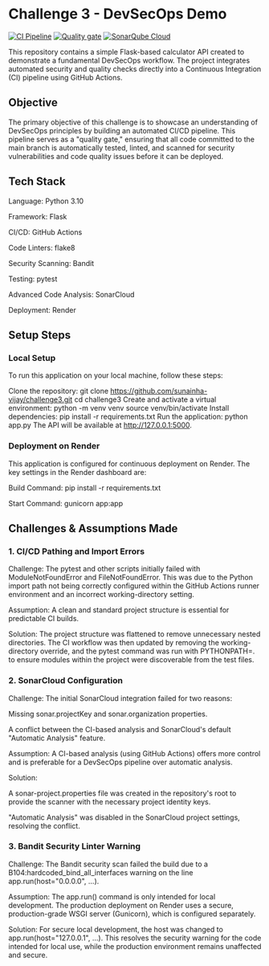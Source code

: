 

# Challenge 3 - DevSecOps Demo

[![CI Pipeline](https://github.com/sunainha-vijay/challenge3/actions/workflows/ci.yml/badge.svg)](https://github.com/sunainha-vijay/challenge3/actions/workflows/ci.yml)
[![Quality gate](https://sonarcloud.io/api/project_badges/quality_gate?project=sunainha-vijay_challenge3)](https://sonarcloud.io/summary/new_code?id=sunainha-vijay_challenge3)
[![SonarQube Cloud](https://sonarcloud.io/images/project_badges/sonarcloud-dark.svg)](https://sonarcloud.io/summary/new_code?id=sunainha-vijay_challenge3)

This repository contains a simple Flask-based calculator API created to demonstrate a fundamental DevSecOps workflow. The project integrates automated security and quality checks directly into a Continuous Integration (CI) pipeline using GitHub Actions.

## Objective
The primary objective of this challenge is to showcase an understanding of DevSecOps principles by building an automated CI/CD pipeline. This pipeline serves as a "quality gate," ensuring that all code committed to the main branch is automatically tested, linted, and scanned for security vulnerabilities and code quality issues before it can be deployed.

## Tech Stack
Language: Python 3.10

Framework: Flask

CI/CD: GitHub Actions

Code Linters: flake8

Security Scanning: Bandit

Testing: pytest

Advanced Code Analysis: SonarCloud

Deployment: Render

## Setup Steps
### Local Setup
To run this application on your local machine, follow these steps:

Clone the repository:
git clone https://github.com/sunainha-vijay/challenge3.git
cd challenge3
Create and activate a virtual environment:
python -m venv venv
source venv/bin/activate
Install dependencies:
pip install -r requirements.txt
Run the application:
python app.py
The API will be available at http://127.0.0.1:5000.

### Deployment on Render
This application is configured for continuous deployment on Render. The key settings in the Render dashboard are:

Build Command: pip install -r requirements.txt

Start Command: gunicorn app:app

## Challenges & Assumptions Made
### 1. CI/CD Pathing and Import Errors
Challenge: The pytest and other scripts initially failed with ModuleNotFoundError and FileNotFoundError. This was due to the Python import path not being correctly configured within the GitHub Actions runner environment and an incorrect working-directory setting.

Assumption: A clean and standard project structure is essential for predictable CI builds.

Solution: The project structure was flattened to remove unnecessary nested directories. The CI workflow was then updated by removing the working-directory override, and the pytest command was run with PYTHONPATH=. to ensure modules within the project were discoverable from the test files.

### 2. SonarCloud Configuration
Challenge: The initial SonarCloud integration failed for two reasons:

Missing sonar.projectKey and sonar.organization properties.

A conflict between the CI-based analysis and SonarCloud's default "Automatic Analysis" feature.

Assumption: A CI-based analysis (using GitHub Actions) offers more control and is preferable for a DevSecOps pipeline over automatic analysis.

Solution:

A sonar-project.properties file was created in the repository's root to provide the scanner with the necessary project identity keys.

"Automatic Analysis" was disabled in the SonarCloud project settings, resolving the conflict.

### 3. Bandit Security Linter Warning
Challenge: The Bandit security scan failed the build due to a B104:hardcoded_bind_all_interfaces warning on the line app.run(host="0.0.0.0", ...).

Assumption: The app.run() command is only intended for local development. The production deployment on Render uses a secure, production-grade WSGI server (Gunicorn), which is configured separately.

Solution: For secure local development, the host was changed to app.run(host="127.0.0.1", ...). This resolves the security warning for the code intended for local use, while the production environment remains unaffected and secure.  
